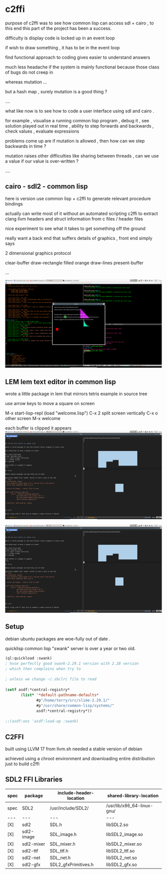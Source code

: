 # c2ffi

purpose of c2ffi was to see how common lisp can access sdl + cairo , to this end this 
part of the project has been a success.

difficulty is display code is locked up in an event loop 

if wish to draw something , it has to be in the event loop

find functional approach to coding gives easier to understand answers

much less headache if the system is mainly functional because those class of bugs do not creep in

whereas mutation ...

but a hash map , surely mutation is a good thing ?

....

what like now is to see how to code a user interface using sdl and cairo .

for example , visualise a running common lisp program , debug it , see solution played out in
real time , ability to step forwards and backwards , 
check values , 
evaluate expressions 

problems come up are if mutation is allowed , then how can we step backwards in time ?

mutation raises other difficulties like sharing between threads , can we use a value if our value 
is over-written ?

....


## cairo - sdl2 - common lisp 

here is version use common lisp + c2ffi to generate relevant procedure bindings

actually can write most of it without an automated scripting c2ffi to extract clang llvm 
headers and struct information from c files / header files

nice experiment to see what it takes to get something off the ground

really want a back end that suffers details of graphics , front end simply 
says 

2 dimensional graphics protocol 

clear-buffer
draw-rectangle filled orange 
draw-lines
present-buffer

...





![sdl and cairo together](./cairo-sdl/cairo-sdl-Screenshot_2024-04-18_08-01-57.png)



## LEM lem text editor in common lisp

wrote a little package in lem that mirrors tetris example in source tree

use arrow keys to move a square on screen

M-x start-lisp-repl
(load "welcome.lisp")
C-x 2 split screen vertically
C-x o other screen
M-x welcome 

each buffer is clipped it appears 
![image 1](./lem/welcome-game/Screenshot_2024-04-18_07-33-26.png)

![image 2](./lem/welcome-game/Screenshot_2024-04-18_07-33-26.png)


## Setup 

debian ubuntu packages are woe-fully out of date .

quicklisp common lisp "swank" server is over a year or two old. 
```lisp
(ql:quickload :swank) 
; hose perfectly good swank-2.29.1 version with 2.28 version
; which then complains when try to 

; unless we change ~/.sbclrc file to read 

(setf asdf:*central-registry*
       (list* '*default-pathname-defaults*
              #p"/home/terry/src/slime-2.29.1/"
              #p"/usr/share/common-lisp/systems/"
              asdf:*central-registry*))

;;(asdf:oos 'asdf:load-op :swank)

```

## C2FFI 

built using LLVM 17 from llvm.sh needed a stable version of debian 

achieved using a chroot environment and downloading entire distribution just to build c2ffi

## SDL2 FFI Libraries

| spec |   package |    include-header-location              |       shared-library-location |
| ---  | ---       | ---                                     |  ---                                        |
| spec |   SDL2    |    /usr/include/SDL2/                   |       /usr/lib/x86_64-linux-gnu/              |
| ---  | ---       | ---                                     |  ---                                        |
| [X] | sdl2       |   SDL.h                                 |    libSDL2.so |
| [X] | sdl2-image |   SDL_image.h                           |    libSDL2_image.so |
| [X] | sdl2-mixer |   SDL_mixer.h                           |    libSDL2_mixer.so |
| [X] | sdl2-ttf   |   SDL_ttf.h                             |    libSDL2_ttf.so |
| [X] | sdl2-net   |   SDL_net.h                             |     libSDL2_net.so |
| [X] | sdl2-gfx   |   SDL2_gfxPrimitives.h                  |   libSDL2_gfx.so |















